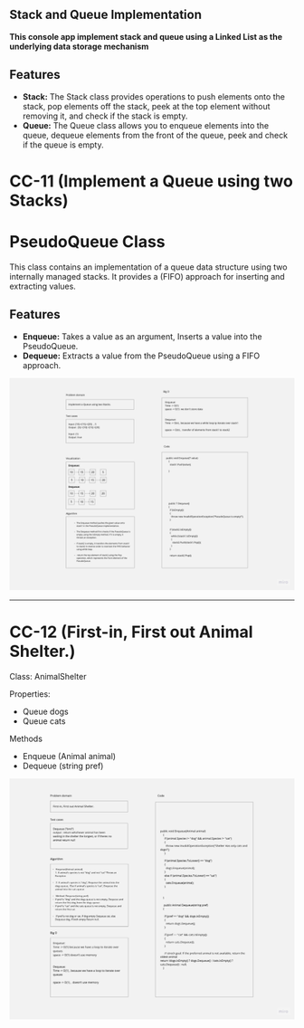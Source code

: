 ## Stack and Queue Implementation

**This console app implement stack and queue using a Linked List as the underlying data storage mechanism**


## Features

- **Stack:** The Stack class provides operations to push elements onto the stack, pop elements off the stack, peek at the top element without removing it, and check if the stack is empty.
- **Queue:** The Queue class allows you to enqueue elements into the queue, dequeue elements from the front of the queue, peek and check if the queue is empty.


# CC-11 (Implement a Queue using two Stacks)


# PseudoQueue Class

This class contains an implementation of a queue data structure using two internally managed stacks. It provides a (FIFO) approach for inserting and extracting values.

## Features

- **Enqueue:** Takes a value as an argument, Inserts a value into the PseudoQueue.
- **Dequeue:** Extracts a value from the PseudoQueue using a FIFO approach.

![Whiteboard](./cc11.jpeg)

----------------------------------

# CC-12 (First-in, First out Animal Shelter.)

Class: AnimalShelter

Properties:
- Queue dogs
- Queue cats

Methods
- Enqueue (Animal animal)
- Dequeue (string pref)

![Whiteboard](./cc12.jpeg)
